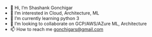 - 👋 Hi, I’m Shashank Gonchigar
- 👀 I’m interested in Cloud, Architecture, ML
- 🌱 I’m currently learning python 3
- 💞️ I’m looking to collaborate on GCP/AWS/AZure ML, Architecture
- 📫 How to reach me gonchigars@gmail.com

<!---
gonchigars/gonchigars is a ✨ special ✨ repository because its `README.md` (this file) appears on your GitHub profile.
You can click the Preview link to take a look at your changes.
--->
